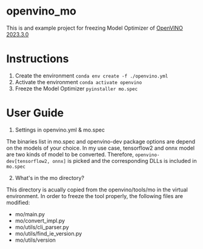 # openvino_mo

This is and example project for freezing Model Optimizer of [OpenVINO 2023.3.0](https://github.com/openvinotoolkit/openvino/tree/2023.3.0)

# Instructions
1. Create the environment
```conda env create -f ./openvino.yml```
2. Activate the environment
```conda activate openvino```
3. Freeze the Model Optimizer
```pyinstaller mo.spec```

# User Guide
1. Settings in openvino.yml & mo.spec

The binaries list in mo.spec and openvino-dev package options are depend on the models of your choice.
In my use case, tensorflow2 and onnx model are two kinds of model to be converted.
Therefore, ```openvino-dev[tensorflow2, onnx]``` is picked and the corresponding DLLs is included in ```mo.spec```

2. What's in the mo directory?

This directory is acually copied from the openvino/tools/mo in the virtual environment.
In order to freeze the tool properly, the following files are modified:
- mo/main.py
- mo/convert_impl.py
- mo/utils/cli_parser.py
- mo/utils/find_ie_version.py
- mo/utils/version